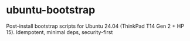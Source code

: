 # ubuntu-bootstrap
Post-install bootstrap scripts for Ubuntu 24.04 (ThinkPad T14 Gen 2 + HP 15). Idempotent, minimal deps, security-first
